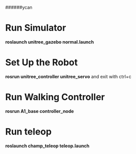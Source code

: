 ######ycan

Run Simulator
=============
**roslaunch unitree_gazebo normal.launch**

Set Up the Robot
================
**rosrun unitree_controller unitree_servo**
and exit with ctrl+c

Run Walking Controller
======================
**rosrun A1_base controller_node**

Run teleop
==========
**roslaunch champ_teleop teleop.launch**
